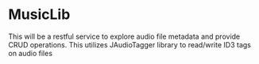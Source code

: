 MusicLib
========

This will be a restful service to explore audio file metadata and provide CRUD operations. This utilizes JAudioTagger library to read/write ID3 tags on audio files
